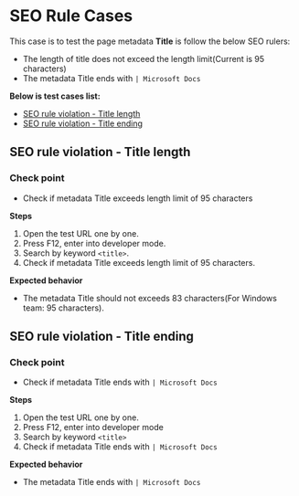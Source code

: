 # SEO Rule Cases
This case is to test the page metadata **Title** is follow the below SEO rulers: 
- The length of title does not exceed the length limit(Current is 95 characters)
- The metadata Title ends with `| Microsoft Docs`

**Below is test cases list:**
* [SEO rule violation - Title length](#seo-rule-violation-title-length)
* [SEO rule violation - Title ending](#seo-rule-violation-title-ending)

## <a id='seo-rule-violation-title-length'></a>SEO rule violation - Title length
### Check point
* Check if metadata Title exceeds length limit of 95 characters

**Steps**
1. Open the test URL one by one.
2. Press F12, enter into developer mode.
3. Search by keyword `<title>`.
4. Check if metadata Title exceeds length limit of 95 characters.

**Expected behavior**
* The metadata Title should not exceeds 83 characters(For Windows team: 95 characters).

## <a id='seo-rule-violation-title-ending'></a>SEO rule violation - Title ending
### Check point
* Check if metadata Title ends with `| Microsoft Docs`

**Steps**
1. Open the test URL one by one.
2. Press F12, enter into developer mode
3. Search by keyword `<title>`
4. Check if metadata Title ends with `| Microsoft Docs`

**Expected behavior**
* The metadata Title ends with `| Microsoft Docs`